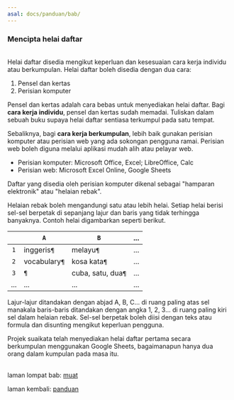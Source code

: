 ```yaml
---
asal: docs/panduan/bab/
---
```


### Mencipta helai daftar

&nbsp;  
Helai daftar disedia mengikut keperluan dan kesesuaian cara
kerja individu atau berkumpulan. Helai daftar boleh disedia
dengan dua cara:

1. Pensel dan kertas
2. Perisian komputer

Pensel dan kertas adalah cara bebas untuk menyediakan helai
daftar. Bagi **cara kerja individu**, pensel dan kertas
sudah memadai. Tuliskan dalam sebuah buku supaya helai
daftar sentiasa terkumpul pada satu tempat.

Sebaliknya, bagi **cara kerja berkumpulan**, lebih baik
gunakan perisian komputer atau perisian web yang ada
sokongan pengguna ramai. Perisian web boleh diguna melalui
aplikasi mudah alih atau pelayar web.

- Perisian komputer:
Microsoft Office, Excel; LibreOffice, Calc
- Perisian web:
Microsoft Excel Online, Google Sheets

Daftar yang disedia oleh perisian komputer dikenal sebagai
"hamparan elektronik" atau "helaian rebak".

Helaian rebak boleh mengandungi satu atau lebih helai.
Setiap helai berisi sel-sel berpetak di sepanjang lajur
dan baris yang tidak terhingga banyaknya. Contoh helai
digambarkan seperti berikut.

|     |`A`            | `B`               | ... |
|:---:| ------------- | ----------------- | --- |
| `1` | inggeris`¶`   | melayu`¶`         | ... |
| `2` | vocabulary`¶` | kosa kata`¶`      | ... |
| `3` | `¶`           | cuba, satu, dua`¶`| ... |
| ... | ...           | ...               | ... |

Lajur-lajur ditandakan dengan abjad A, B, C... di ruang
paling atas sel manakala baris-baris ditandakan dengan angka
1, 2, 3... di ruang paling kiri sel dalam helaian rebak.
Sel-sel berpetak boleh diisi dengan teks atau formula dan
disunting mengikut keperluan pengguna.

Projek suaikata telah menyediakan helai daftar pertama
secara berkumpulan menggunakan Google Sheets, bagaimanapun
hanya dua orang dalam kumpulan pada masa itu.

&nbsp;  
laman lompat bab: [muat][1]

laman kembali: [panduan][0]

  [0]: ../index.md
  [1]: muat.md
